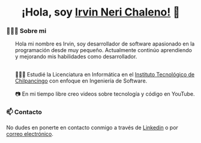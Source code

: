 <h1 style="text-align: center;">¡Hola, soy <a target="_blank" rel="noopener noreferrer"
 href="https://novainc98.github.io">Irvin Neri Chaleno!</a> 👋</h1>
<!-- </div>
<img alt="banner" src="https://github.com/novainc98/novainc98/blob/a1855e88efa39c4d70be444a7d10f2673db85a5b/Banner7.png"> -->

### 👨🏻‍💻 Sobre mi
<ul>
Hola mi nombre es Irvin, soy desarrollador de software apasionado en la programación desde muy pequeño. Actualmente continúo aprendiendo y mejorando mis habilidades como desarrollador.<br><br>

<!-- 👨🏻‍🎓 Estudié la Licenciatura en Informática en el [Instituto Tecnológico de Chilpancingo](https://www.facebook.com/TecNMChilpancingo), con enfoque en Ingeniería de Software.<br><br> -->
👨🏻‍🎓 Estudié la Licenciatura en Informática en el <a href="https://www.facebook.com/TecNMChilpancingo" target="_blank" rel="noopener noreferrer">Instituto Tecnológico de Chilpancingo</a> con enfoque en Ingeniería de Software.<br><br>
📷 En mi tiempo libre creo videos sobre tecnología y código en YouTube.
</ul>





### 📫 Contacto
No dudes en ponerte en contacto conmigo a través de <a target="_blank" rel="noopener noreferrer" href="https://www.linkedin.com/in/irvinneric/">Linkedin</a> o por <a href="mailto:novainc98@gmail.com">correo electrónico</a>.



<!-- [video](https://www.instagram.com/reel/DAn9XBYopb5/?utm_source=ig_web_button_share_sheet&igsh=MzRlODBiNWFlZA==).
 -->


<!-- ## 📫 Contacto
[![LinkedIn](https://img.shields.io/badge/LinkedIn-%230077B5.svg?logo=linkedin&logoColor=white)](https://www.linkedin.com/in/irvinneric/) 
[![YouTube](https://img.shields.io/badge/YouTube-%23FF0000.svg?logo=YouTube&logoColor=white)](https://youtube.com/@novainc98)  -->

<!-- ### 🚀 Stack:
#### Lenguajes de programación:
![Java](https://img.shields.io/badge/java-%23ED8B00.svg?style=for-the-badge&logo=openjdk&logoColor=white)
![Python](https://img.shields.io/badge/python-3670A0?style=for-the-badge&logo=python&logoColor=ffdd54)
![JavaScript](https://img.shields.io/badge/javascript-%23323330.svg?style=for-the-badge&logo=javascript&logoColor=%23F7DF1E)
![Bash Script](https://img.shields.io/badge/bash_script-%23121011.svg?style=for-the-badge&logo=gnu-bash&logoColor=white)

#### Frontend
![HTML5](https://img.shields.io/badge/html5-%23E34F26.svg?style=for-the-badge&logo=html5&logoColor=white)
![CSS3](https://img.shields.io/badge/css3-%231572B6.svg?style=for-the-badge&logo=css3&logoColor=white)
![Angular](https://img.shields.io/badge/angular-%23DD0031.svg?style=for-the-badge&logo=angular&logoColor=white) 

#### Backend
![Spring](https://img.shields.io/badge/spring-%236DB33F.svg?style=for-the-badge&logo=spring&logoColor=white)

#### Bases de datos
![MySQL](https://img.shields.io/badge/mysql-4479A1.svg?style=for-the-badge&logo=mysql&logoColor=white)

#### Control de versiones
![Git](https://img.shields.io/badge/git-%23F05033.svg?style=for-the-badge&logo=git&logoColor=white) 
![GitHub](https://img.shields.io/badge/github-%23121011.svg?style=for-the-badge&logo=github&logoColor=white) 

#### Diseño y organización
![Figma](https://img.shields.io/badge/figma-%23F24E1E.svg?style=for-the-badge&logo=figma&logoColor=white) 
![Notion](https://img.shields.io/badge/Notion-%23000000.svg?style=for-the-badge&logo=notion&logoColor=white)  -->
 

